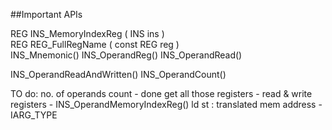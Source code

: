 ##Important APIs

REG INS_MemoryIndexReg 	( 	INS  	ins	) 	
REG REG_FullRegName 	( 	const REG  	reg	) 	
INS_Mnemonic()
INS_OperandReg()
INS_OperandRead()

INS_OperandReadAndWritten()
INS_OperandCount()

TO do:
no. of operands count - done
get all those registers - 
read & write registers - INS_OperandMemoryIndexReg()
ld st : translated mem address -
IARG_TYPE